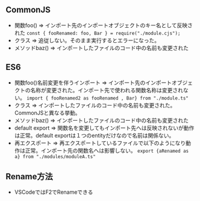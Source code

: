 ## CommonJS

- 関数foo() => インポート先のインポートオブジェクトのキー名として反映された `const { fooRenamed: foo, Bar } = require("./module.cjs");`
- クラス => 追従しない。そのまま実行するとエラーになった。
- メソッドbaz() => インポートしたファイルのコード中の名前も変更された

## ES6

- 関数foo()名前変更を伴うインポート => インポート先のインポートオブジェクトの名称が変更された。インポート先で使われる関数名称は変更されない。 `import { fooRenamed2 as fooRenamed , Bar} from "./module.ts"`
- クラス => インポートしたファイルのコード中の名前も変更された。CommonJSと異なる挙動。
- メソッドbaz() => インポートしたファイルのコード中の名前も変更された
- default export => 関数名を変更してもインポート先へは反映されないが動作は正常。default exportは１つのentityだけなので名前は関係ない。
- 再エクスポート => 再エクスポートしているファイルで以下のようになり動作は正常。インポート先の関数名へは影響しない。 `export {aRenamed as a} from "./modules/moduleA.ts"`

## Rename方法

- VSCodeではF2でRenameできる

